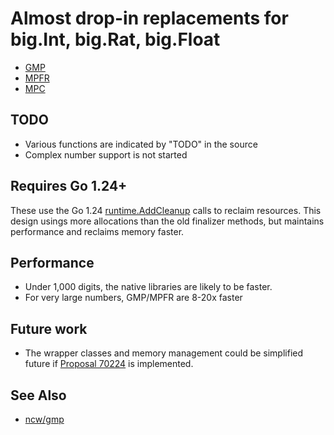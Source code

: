 # Almost drop-in replacements for big.Int, big.Rat, big.Float

* [GMP](https://gmplib.org/)
* [MPFR](https://www.mpfr.org/)
* [MPC](https://www.multiprecision.org/mpc/)

## TODO

* Various functions are indicated by "TODO" in the source
* Complex number support is not started

## Requires Go 1.24+

These use the Go 1.24 [runtime.AddCleanup](https://go.dev/blog/cleanups-and-weak) calls to reclaim resources.  This design usings more allocations than the old finalizer methods, but maintains performance and reclaims memory faster.

## Performance

* Under 1,000 digits, the native libraries are likely to be faster.
* For very large numbers, GMP/MPFR are 8-20x faster 

## Future work

* The wrapper classes and memory management could be simplified future if [Proposal 70224](https://github.com/golang/go/issues/70224) is implemented.

## See Also

* [ncw/gmp](https://github.com/ncw/gmp)

